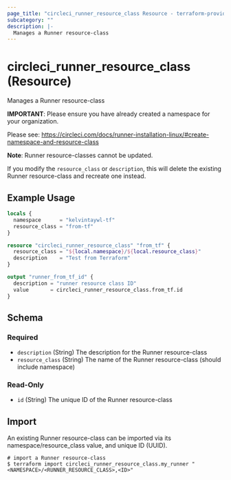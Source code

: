 ```yaml
---
page_title: "circleci_runner_resource_class Resource - terraform-provider-circleci"
subcategory: ""
description: |-
  Manages a Runner resource-class
---
```


# circleci_runner_resource_class (Resource)

Manages a Runner resource-class

**IMPORTANT**: Please ensure you have already created a namespace for your organization.

Please see: https://circleci.com/docs/runner-installation-linux/#create-namespace-and-resource-class

**Note**: Runner resource-classes cannot be updated.

If you modify the `resource_class` or `description`, this will delete the existing Runner resource-class and recreate one instead.

## Example Usage

```terraform
locals {
  namespace      = "kelvintaywl-tf"
  resource_class = "from-tf"
}

resource "circleci_runner_resource_class" "from_tf" {
  resource_class = "${local.namespace}/${local.resource_class}"
  description    = "Test from Terraform"
}

output "runner_from_tf_id" {
  description = "runner resource class ID"
  value       = circleci_runner_resource_class.from_tf.id
}
```

<!-- schema generated by tfplugindocs -->
## Schema

### Required

- `description` (String) The description for the Runner resource-class
- `resource_class` (String) The name of the Runner resource-class (should include namespace)

### Read-Only

- `id` (String) The unique ID of the Runner resource-class

## Import

An existing Runner resource-class can be imported via its namespace/resource_class value, and unique ID (UUID).

```console
# import a Runner resource-class
$ terraform import circleci_runner_resource_class.my_runner "<NAMESPACE>/<RUNNER_RESOURCE_CLASS>,<ID>"
```
